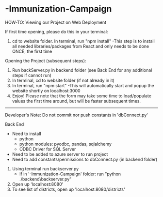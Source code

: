 # -Immunization-Campaign

HOW-TO: Viewing our Project on Web Deployment

If first time opening, please do this in your terminal:
1. cd to website folder. In terminal, run "npm install"
    -This step is to install all needed libraries/packages
    from React and only needs to be done ONCE, the first time
    
Opening the Project (subsequent steps):
1. Run backServer.py in backend folder (see Back End for any additional steps if cannot run)
2. In terminal, cd to website folder (if not already in it)
3. In terminal, run "npm start"
    -This will automatically start and popup the website shortly on localhost:3000
4.  Enjoy!  Please note that the form may take some time to load/populate values
    the first time around, but will be faster subsequent times.

----------------------------------------------------------------------------------

Developer's Note: Do not commit nor push constants in 'dbConnect.py'

Back End
- Need to install
    - python
    - python modules: pyodbc, pandas, sqlalchemy
    - ODBC Driver for SQL Server
- Need to be added to azure server to run project
- Need to add constants/permissions to dbConnect.py (in backend folder)

1. Using terminal run backserver.py
    - If in '-Immunization-Campaign' folder: run "python .\backend\backserver.py" 
2. Open up 'localhost:8080'
3. To see list of districts, open up 'localhost:8080/districts'

